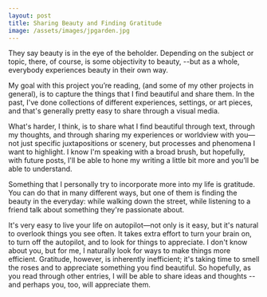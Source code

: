 ```yaml
---    
layout: post    
title: Sharing Beauty and Finding Gratitude    
image: /assets/images/jpgarden.jpg   
---
```


They say beauty is in the eye of the beholder. Depending on the subject or topic, there, of course, is some objectivity to beauty, \--but as a whole, everybody experiences beauty in their own way. 

My goal with this project you’re reading, (and some of my other projects in general), is to capture the things that I find beautiful and share them. In the past, I've done collections of different experiences, settings, or art pieces, and that's generally pretty easy to share through a visual media. 

What's harder, I think, is to share what I find beautiful through text, through my thoughts, and through sharing my experiences or worldview with you—not just specific juxtapositions or scenery, but processes and phenomena I want to highlight. I know I'm speaking with a broad brush, but hopefully, with future posts, I'll be able to hone my writing a little bit more and you’ll be able to understand.

Something that I personally try to incorporate more into my life is gratitude. You can do that in many different ways, but one of them is finding the beauty in the everyday: while walking down the street, while listening to a friend talk about something they're passionate about. 

It's very easy to live your life on autopilot—not only is it easy, but it's natural to overlook things you see often. It takes extra effort to turn your brain on, to turn off the autopilot, and to look for things to appreciate. I don't know about you, but for me, I naturally look for ways to make things more efficient. Gratitude, however, is inherently inefficient; it's taking time to smell the roses and to appreciate something you find beautiful. So hopefully, as you read through other entries, I will be able to share ideas and thoughts \--and perhaps you, too, will appreciate them.

